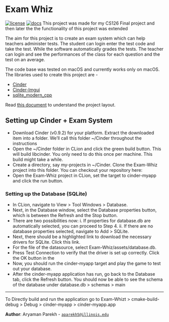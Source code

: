 # Exam Whiz

[![license](https://img.shields.io/badge/license-MIT-green)](LICENSE)
[![docs](https://img.shields.io/badge/docs-yes-brightgreen)](docs/README.md)
This project was made for my CS126 Final project and then later the the functionality of this project was extended

The aim for this project is to create an exam system which can help teachers administer tests. The student can login enter the test code and take the test. While the software automatically grades the tests. The teacher can login and see the performances of the class for each question and the test on an average.

The code base was tested on macOS and currently works only on macOS. The libraries used to create this project are - 
* [Cinder](https://libcinder.org)
* [Cinder-Imgui](https://github.com/simongeilfus/Cinder-ImGui)
* [sqlite_modern_cpp](https://github.com/SqliteModernCpp/sqlite_modern_cpp) 

Read [this document](https://cliutils.gitlab.io/modern-cmake/chapters/basics/structure.html) to understand the project
layout.

## Setting up Cinder + Exam System
* Download Cinder (v0.9.2) for your platform. Extract the downloaded item into a folder. We’ll call this folder ~/Cinder throughout the instructions
* Open the ~/Cinder folder in CLion and click the green build button. This will build libcinder. You only need to do this once per machine. This build might take a while.
* Create a directory, say my-projects in ~/Cinder. Clone the Exam-Whiz project into this folder. You can checkout your repository here:
* Open the Exam-Whiz project in CLion, set the target to cinder-myapp and click the run button.

### Setting up the Database (SQLite)
* In CLion, navigate to View > Tool Windows > Database.
* Next, in the Database window, select the Database properties button, which is between the Refresh and the Stop button.
* There are two possibilities now: i. If properties for database.db are automatically selected, you can proceed to Step 4. ii. If there are no database properties selected, navigate to Add > SQLite.
* Next, there should be a highlighted link to download the necessary drivers for SQLite. Click this link.
* For the file of the datasource, select Exam-Whiz/assets/database.db.
* Press Test Connection to verify that the driver is set up correctly. Click the OK button in the
* Now, you should run the cinder-myapp target and play the game to test out your database.
* After the cinder-myapp application has run, go back to the Database tab, click the Refresh button. You should now be able to see the schema of the database under database.db > schemas > main


---
To Directly build and run the application go to Exam-Whizt > cmake-build-debug > Debug > cinder-myapp > cinder-myapp.app

**Author**: Aryaman Parekh - [`aparekh5@illinois.edu`](mailto:aparekh5@illinois.edu)
